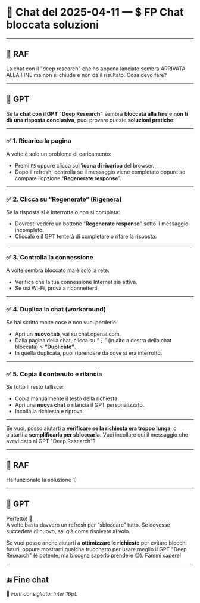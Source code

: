 # 📅 Chat del 2025-04-11 — $ FP Chat bloccata soluzioni

---

## 👤 **RAF**

La chat con il "deep research" che ho appena  lanciato sembra ARRIVATA ALLA FINE ma non si chiude e non dà il risultato.
Cosa devo fare?

---

## 🤖 **GPT**

Se la **chat con il GPT "Deep Research"** sembra **bloccata alla fine** e **non ti dà una risposta conclusiva**, puoi provare queste **soluzioni pratiche**:

---

### ✅ 1. **Ricarica la pagina**
A volte è solo un problema di caricamento:
- Premi `F5` oppure clicca sull’**icona di ricarica** del browser.
- Dopo il refresh, controlla se il messaggio viene completato oppure se compare l’opzione “**Regenerate response**”.

---

### ✅ 2. **Clicca su “Regenerate” (Rigenera)**
Se la risposta si è interrotta o non si completa:
- Dovresti vedere un bottone “**Regenerate response**” sotto il messaggio incompleto.
- Cliccalo e il GPT tenterà di completare o rifare la risposta.

---

### ✅ 3. **Controlla la connessione**
A volte sembra bloccato ma è solo la rete:
- Verifica che la tua connessione Internet sia attiva.
- Se usi Wi-Fi, prova a riconnetterti.

---

### ✅ 4. **Duplica la chat (workaround)**
Se hai scritto molte cose e non vuoi perderle:
- Apri un **nuovo tab**, vai su chat.openai.com.
- Dalla pagina della chat, clicca su “⋮” (in alto a destra della chat bloccata) > **“Duplicate”**.
- In quella duplicata, puoi riprendere da dove si era interrotto.

---

### ✅ 5. **Copia il contenuto e rilancia**
Se tutto il resto fallisce:
- Copia manualmente il testo della richiesta.
- Apri una **nuova chat** o rilancia il GPT personalizzato.
- Incolla la richiesta e riprova.

---

Se vuoi, posso aiutarti a **verificare se la richiesta era troppo lunga**, o aiutarti a **semplificarla per sbloccarla**. Vuoi incollare qui il messaggio che avevi dato al GPT "Deep Research"?

---

## 👤 **RAF**

Ha funzionato la soluzione 1)

---

## 🤖 **GPT**

Perfetto! 🎉  
A volte basta davvero un refresh per “sbloccare” tutto. Se dovesse succedere di nuovo, sai già come risolvere al volo.

Se vuoi posso anche aiutarti a **ottimizzare le richieste** per evitare blocchi futuri, oppure mostrarti qualche trucchetto per usare meglio il GPT "Deep Research" (è potente, ma bisogna saperlo prendere 😉). Fammi sapere!

---

## 🔚 Fine chat

📌 *Font consigliato: Inter 16pt.*
